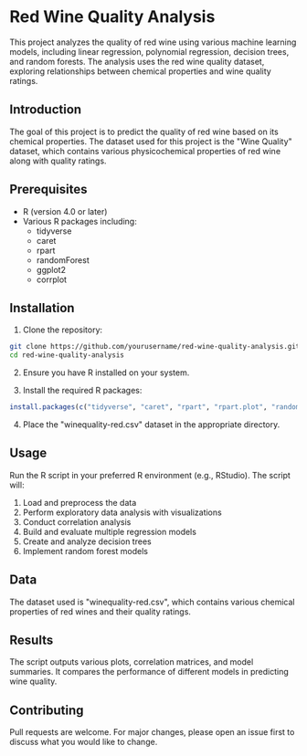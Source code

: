 # Red Wine Quality Analysis

This project analyzes the quality of red wine using various machine learning models, including linear regression, polynomial regression, decision trees, and random forests. The analysis uses the red wine quality dataset, exploring relationships between chemical properties and wine quality ratings.

## Introduction

The goal of this project is to predict the quality of red wine based on its chemical properties. The dataset used for this project is the "Wine Quality" dataset, which contains various physicochemical properties of red wine along with quality ratings.

## Prerequisites

- R (version 4.0 or later)
- Various R packages including:
  - tidyverse
  - caret
  - rpart
  - randomForest
  - ggplot2
  - corrplot

## Installation

1. Clone the repository:

```bash
git clone https://github.com/yourusername/red-wine-quality-analysis.git
cd red-wine-quality-analysis
```
2. Ensure you have R installed on your system.
   
3. Install the required R packages:
```R
install.packages(c("tidyverse", "caret", "rpart", "rpart.plot", "randomForest", "ggcorrplot", "corrplot", "ppcor", "splines", "devtools", "Hmisc", "rms", "EFAtools", "rlang", "ggplot2", "gtable"))
```
4. Place the "winequality-red.csv" dataset in the appropriate directory.

## Usage
Run the R script in your preferred R environment (e.g., RStudio). The script will:

  1) Load and preprocess the data
  2) Perform exploratory data analysis with visualizations
  3) Conduct correlation analysis
  4) Build and evaluate multiple regression models
  5) Create and analyze decision trees
  6) Implement random forest models

## Data
The dataset used is "winequality-red.csv", which contains various chemical properties of red wines and their quality ratings.
## Results
The script outputs various plots, correlation matrices, and model summaries. It compares the performance of different models in predicting wine quality.
## Contributing
Pull requests are welcome. For major changes, please open an issue first to discuss what you would like to change.
